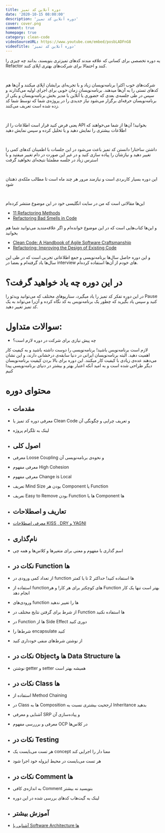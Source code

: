 ```yaml
---
title: دوره آنلاین کد تمیز
date: '2020-10-15 08:00:00'
description: 'دوره آنلاین کد تمیز'
cover: cover.png
comment: true
homepage: true
category: clean-code
videoSourceURL: https://www.youtube.com/embed/posbLADFnG8
videoTitle: 'دوره آنلاین کد تمیز'
---
```


یه دوره تخصصی برای کسانی که علاقه مندند کد‌های تمیزتری بنویسند، بدانند چه چیزی را Refactor کنند و احتمالا برای شرکت‌های بهتری اپلای کنند.

<br />

شرکت‌های خوب اکثرا برنامه‌نویسان زیاد و با تجربه‌ای برایشان اپلای میکنند و آن‌ها هم کد‌های تستی را به آن‌ها میدهند. برنامه‌نویسان زمان خوبی برای اجرای اولیه می‌گذارند و سپس در طی جلسه‌ی بعدی که حضوری یا آنلاین با مدیر بخش برنامه‌نویسان و یکی از برنامه‌نویسان حرفه‌ای برگزار می‌شود نیاز جدیدی را در پروژه‌ی شما که توسط شما کد زده شده است تعریف می‌کنند.

<br />

یعنی فرض کنید قرار است اطلاعات را از API بخوانید! آن‌ها از شما می‌خواهند که اطلاعات بیشتری را نمایش دهید و یا تحلیل کرده و سپس نمایش دهید

<br />

داشتن ساختار! دانستن کد تمیز باعث می‌شود در این جلسات با اطمینان کد‌های کمی را تغییر دهید و نیازشان را پیاده ‌سازی کنید و در غیر این صورت در دام تغییر میفتید و با استرس زیاد در جلسه مطمئنا نتیجه‌ای نخواهید گرفت

<br />

این دوره بسیار کاربردی‌ است و نیازمند مرور هر چند ماه است تا مطالب ملکه‌ی ذهنتان شود

<br />

این‌ها مقالاتی است که من در سایت انگلیسی خود در این موضوع منتشر کرده‌ام

<div class="ltr">

- [11 Refactoring Methods](https://ehsangazar.com/11-refactoring-methods-197a3921a196)
- [Refactoring Bad Smells in Code](https://ehsangazar.com/refactoring-bad-smells-in-code-8c8eccad9833)

</div>

و این‌ها کتاب‌هایی است که در این موضوع خوانده‌ام و اگر علاقه‌مندید می‌توانید شما هم بخوانید

<div class="ltr">

- [Clean Code: A Handbook of Agile Software Craftsmanship
  ](https://www.goodreads.com/book/show/3735293-clean-code)
- [Refactoring: Improving the Design of Existing Code
  ](https://www.goodreads.com/book/show/44936.Refactoring?ac=1&from_search=true&qid=IbBJGCdTUJ&rank=1)

</div>

و این دوره حاصل سال‌ها برنامه‌نویسی و جمع اطلاعاتی تجربی است که در طی این سال‌ها یاد گرفته‌ام و بعضا در interview های خودم از آن‌ها استفاده کرده‌ام.

# در این دوره چه یاد خواهید گرفت؟

در این دوره تفکر کد تمیز را یاد میگیرد، سناریو‌های مختلف که می‌توانید ویدئو را Pause کنید و سپس یاد بگیرید که چطور یک برنامه‌نویس به کد نگاه کرده و آن‌را می‌تواند به یک کد تمیز تغییر دهید.

# سوالات متداول:

- چه پیش‌ نیازی برای شرکت در دوره لازم است؟

لازم است برنامه‌نویس باشید! برنامه‌نویسی را دوست داشته باشید و به کیفیت کار اهمیت دهید. البته برنامه‌نویسان ایرانی در دنیا سابقه‌ی درخشانی دارند، و این نشان می‌دهند عده‌ی زیادی با کیفیت کار میکنند. این دوره برای بالا بردن کیفیت برنامه‌نویسان دیگر طراحی شده است و به امید آنکه اعتبار بهتر و بیشتر در دنیای برنامه‌نویسی پیدا کنیم

# محتوای دوره

<div class="course-items">

- ## مقدمات

- معرفی دوره کد تمیز یا Clean Code و تعریف چرایی و چگونگی آن
- لینک به تلگرام پروژه

- ## اصول کلی

- معرفی Loose Coupling و نحوه‌ی برنامه‌نویسی آن
- معرفی مفهوم High Cohesion
- معرفی مفهوم Change is Local
- تعریف Mind Size بودن هر Component یا Function
- نعریف Easy to Remove بودن Function ها یا Component ها

- ## تعاریف و اصطلاحات

- [معرفی اصطلاحات KISS , DRY و YAGNI](/dry-kiss-yagni-definition)

- ## نام‌گذاری

- اسم گذاری با مفهوم و معنی برای متغیر‌ها و کلاس‌ها و همه چی

- ## نکات در Function ‌ها

- از تعداد کمی ورودی در function ها استفاده کنید! حداکثر 2 تا یا کمتر
- استفاده از functionهای کوچکتر برای هر کار! و هر Function بهتر است تنها یک کار انجام دهد
- ورودی‌های function ها را تغییر ندهید
- از شرط برای گرفتن نتایج مختلف در Function ها استفاده نکنید
- در Function ها از Side Effect دوری کنید
- شرط‌ها را encapsulate کنید
- از نوشتن شرط‌های منفی خودداری کنید

- ## نکات در Objectها و Data Structure ‌ها

- نوشتن getter و setter همیشه بهتر است

- ## نکات در Class ها

- استفاده از Method Chaining
- در Class ها به Composition ارجحیت بیشتری نسبت به Inheritance بدهید
- آشنایی و معرفی SRP و پیاده‌سازی آن
- معرفی و برررسی مفهوم OCP در کلاس‌ها

- ## نکات در Testing

- هر تست می‌بایست یک concept معنا دار را اجرایی کند
- هر تست می‌بایست در محیط ایزوله خود اجرا شود

- ## نکات در Comment ها

- به اندازه‌ی کافی Comment بنویسید نه بیشتر
- لینک به گیت‌هاب کد‌های بررسی شده در این دوره

- ## آموزش‌ بیشتر
- [آشنایی با Software Architecture ها](/software-architectures/)

</div>
